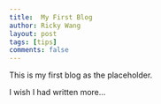 ```yaml
---
title:  My First Blog
author: Ricky Wang
layout: post
tags: [tips]
comments: false
---
```

This is my first blog as the placeholder.

I wish I had written more...

